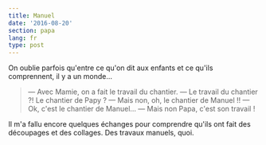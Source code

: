 ```yaml
---
title: Manuel
date: '2016-08-20'
section: papa
lang: fr
type: post
---
```


On oublie parfois qu'entre ce qu'on dit aux enfants et ce qu'ils comprennent, il y a un monde…

<!-- more -->

> — Avec Mamie, on a fait le travail du chantier.
> — Le travail du chantier ?! Le chantier de Papy ?
> — Mais non, oh, le chantier de Manuel !! 
> — Ok, c'est le chantier de Manuel…
> — Mais non Papa, c'est son travail !

Il m'a fallu encore quelques échanges pour comprendre qu'ils ont fait des découpages et des collages. Des travaux manuels, quoi.
